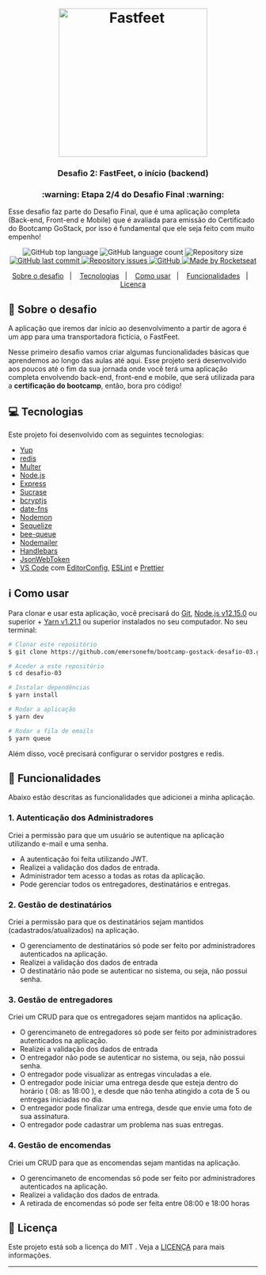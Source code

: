 <h1 align="center">
  <img alt="Fastfeet" title="Fastfeet" src=".github/logo.png" width="300px" />
</h1>

<h3 align="center">
  Desafio 2: FastFeet, o início (backend)
</h3>

<h3 align="center">
  :warning: Etapa 2/4 do Desafio Final :warning:
</h3>

<p>Esse desafio faz parte do Desafio Final, que é uma aplicação completa (Back-end, Front-end e Mobile) que é avaliada para emissão do Certificado do Bootcamp GoStack, por isso é fundamental que ele seja feito com muito empenho!</p>

<p align="center">
  <img alt="GitHub top language" src="https://img.shields.io/github/languages/top/emersonefm/bootcamp-goStack-desafio-03.svg">

  <img alt="GitHub language count" src="https://img.shields.io/github/languages/count/emersonefm/bootcamp-goStack-desafio-03.svg">

  <img alt="Repository size" src="https://img.shields.io/github/repo-size/emersonefm/bootcamp-goStack-desafio-03.svg">
  <a href="https://github.com/emersonefm/bootcamp-gostack-desafio-03/commits/master">
    <img alt="GitHub last commit" src="https://img.shields.io/github/last-commit/emersonefm/bootcamp-goStack-desafio-03.svg">
  </a>

  <a href="https://github.com/emersonefm/bootcamp-gostack-desafio-03/issues">
    <img alt="Repository issues" src="https://img.shields.io/github/issues/emersonefm/bootcamp-goStack-desafio-03.svg">
  </a>

  <a href="https://github.com/emersonefm/bootcamp-goStack-desafio-03/blob/master/LICENSE">
    <img alt="GitHub" src="https://img.shields.io/github/license/emersonefm/bootcamp-goStack-desafio-03.svg">
  </a>

  <a href="https://rocketseat.com.br">
    <img alt="Made by Rocketseat" src="https://img.shields.io/badge/made%20by-Rocketseat-%2304D361">
  </a>

</p>

<p align="center">
  <a href="#rocket-sobre-o-desafio">Sobre o desafio</a>&nbsp;&nbsp;&nbsp;|&nbsp;&nbsp;&nbsp;
  <a href="#computer-tecnologias">Tecnologias</a>&nbsp;&nbsp;&nbsp;|&nbsp;&nbsp;&nbsp;
  <a href="#information_source-como-usar">Como usar</a>&nbsp;&nbsp;&nbsp;|&nbsp;&nbsp;&nbsp;
  <a href="#mag_right-funcionalidades">Funcionalidades</a>&nbsp;&nbsp;&nbsp;|&nbsp;&nbsp;&nbsp;
  <a href="#memo-licença">Licença</a>
</p>

## :rocket: Sobre o desafio

A aplicação que iremos dar início ao desenvolvimento a partir de agora é um app para uma transportadora fictícia, o FastFeet.

Nesse primeiro desafio vamos criar algumas funcionalidades básicas que aprendemos ao longo das aulas até aqui. Esse projeto será desenvolvido aos poucos até o fim da sua jornada onde você terá uma aplicação completa envolvendo back-end, front-end e mobile, que será utilizada para a **certificação do bootcamp**, então, bora pro código!



## :computer: Tecnologias

Este projeto foi desenvolvido com as seguintes tecnologias:

-  [Yup](https://github.com/jquense/yup)
-  [redis](https://redis.io/)
-  [Multer](https://github.com/expressjs/multer)
-  [Node.js](https://nodejs.org/)
-  [Express](https://expressjs.com/)
-  [Sucrase](https://github.com/alangpierce/sucrase)
-  [bcryptjs](https://github.com/dcodeIO/bcrypt.js)
-  [date-fns](https://date-fns.org/)
-  [Nodemon](https://nodemon.io/)
-  [Sequelize](https://sequelize.org/)
-  [bee-queue](https://github.com/bee-queue/bee-queue)
-  [Nodemailer](https://nodemailer.com/about/)
-  [Handlebars](https://handlebarsjs.com/)
-  [JsonWebToken](https://jwt.io/)
-  [VS Code][vc] com [EditorConfig][vceditconfig],  [ESLint][vceslint] e [Prettier][vcprettier]

## :information_source: Como usar

Para clonar e usar esta aplicação, você precisará do [Git](https://git-scm.com), [Node.js v12.15.0][nodejs] ou superior + [Yarn v1.21.1][yarn] ou superior instalados no seu computador. No seu terminal:

```bash
# Clonar este repositório
$ git clone https://github.com/emersonefm/bootcamp-gostack-desafio-03.git desafio-03

# Aceder a este repositório
$ cd desafio-03

# Instalar dependências
$ yarn install

# Rodar a aplicação
$ yarn dev

# Rodar a fila de emails
$ yarn queue
```

Além disso, você precisará configurar o servidor postgres e redis.

## :mag_right: Funcionalidades

Abaixo estão descritas as funcionalidades que adicionei a minha aplicação.

### **1. Autenticação dos Administradores**

Criei a permissão para que um usuário se autentique na aplicação utilizando e-mail e uma senha.

- A autenticação foi feita utilizando JWT.
- Realizei a validação dos dados de entrada.
- Administrador tem acesso a todas as rotas da aplicação.
- Pode gerenciar todos os entregadores, destinatários e entregas.

### **2. Gestão de destinatários**

Criei a permissão para que os destinatários sejam mantidos (cadastrados/atualizados) na aplicação.

- O gerenciamento de destinatários só pode ser feito por administradores autenticados na aplicação.
- Realizei a validação dos dados de entrada
- O destinatário não pode se autenticar no sistema, ou seja, não possui senha.

### **3. Gestão de entregadores**

Criei um CRUD para que os entregadores sejam mantidos na aplicação.

- O gerencimaneto de entregadores só pode ser feito por administradores autenticados na aplicação.
- Realizei a validação dos dados de entrada
- O entregador não pode se autenticar no sistema, ou seja, não possui senha.
- O entregador pode visualizar as entregas vinculadas a ele.
- O entregador pode iniciar uma entrega desde que esteja dentro do horário ( 08: as 18:00 ), e desde que não tenha atingido a cota de  5 ou entregas iniciadas no dia.
- O entregador pode finalizar uma entrega, desde que envie uma foto de sua assinatura.
- O entregador pode cadastrar um problema nas suas entregas.

### **4. Gestão de encomendas**

Criei um CRUD para que as encomendas sejam mantidas na aplicação.

- O gerencimaneto de encomendas só pode ser feito por administradores autenticados na aplicação.
- Realizei a validação dos dados de entrada.
- A retirada de encomendas só pode ser feita entre 08:00 e 18:00 horas

## :memo: Licença
Este projeto está sob a licença do MIT . Veja a [LICENÇA](https://github.com/emersonefm/bootcamp-goStack-desafio-03/blob/master/LICENSE) para mais informações.

---


[nodejs]: https://nodejs.org/
[yarn]: https://yarnpkg.com/
[vc]: https://code.visualstudio.com/
[vceditconfig]: https://marketplace.visualstudio.com/items?itemName=EditorConfig.EditorConfig
[vceslint]: https://marketplace.visualstudio.com/items?itemName=dbaeumer.vscode-eslint
[vcprettier]: https://prettier.io/


